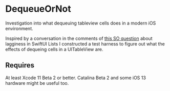 # DequeueOrNot

Investigation into what dequeuing tableview cells does in a modern iOS environment. 

Inspired by a conversation in the comments of [this SO question](https://stackoverflow.com/questions/56525434/list-view-really-slow-and-laggy?noredirect=1#comment99991829_56525434) about lagginess in SwiftUI Lists I constructed a test harness to figure out what the effects of dequeing cells in a UITableView are.


## Requires

At least Xcode 11 Beta 2 or better. Catalina Beta 2 and some iOS 13 hardware might be useful too. 


